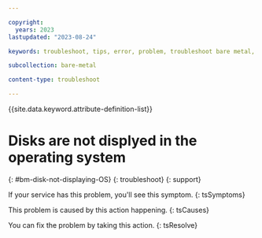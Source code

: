 ```yaml
---

copyright:
  years: 2023
lastupdated: "2023-08-24"

keywords: troubleshoot, tips, error, problem, troubleshoot bare metal, bare metal troubleshooting

subcollection: bare-metal

content-type: troubleshoot

---
```


{{site.data.keyword.attribute-definition-list}}

# Disks are not displyed in the operating system
{: #bm-disk-not-displaying-OS}
{: troubleshoot}
{: support}

If your service has this problem, you'll see this symptom.
{: tsSymptoms}

This problem is caused by this action happening.
{: tsCauses}

You can fix the problem by taking this action.
{: tsResolve}

